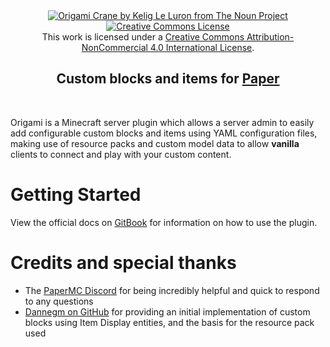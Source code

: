 <div align=center>
    <a href="https://thenounproject.com/browse/icons/term/origami-crane/"><img title="Origami Crane by Kelig Le Luron from The Noun Project" src="https://github.com/iCrazyBlaze/CustomItemsPlugin/blob/master/origami-logo.png?raw=true" align="center" style="max-width: 600px"></a>
  <a rel="license" href="http://creativecommons.org/licenses/by-nc/4.0/"><img alt="Creative Commons License" style="border-width:0" src="https://i.creativecommons.org/l/by-nc/4.0/88x31.png" /></a><br />This work is licensed under a <a rel="license" href="http://creativecommons.org/licenses/by-nc/4.0/">Creative Commons Attribution-NonCommercial 4.0 International License</a>.
    <br />
    <p><h2>Custom blocks and items for <a href="https://papermc.io">Paper</a></h2></p>
  <br />
</div>

Origami is a Minecraft server plugin which allows a server admin to easily add configurable custom
blocks and
items using YAML configuration files, making use of
resource packs and custom model data to allow **vanilla** clients to connect and play with your custom content.

# Getting Started

View the official docs on [GitBook](https://btarg.gitbook.io/origami-docs/) for information on how to use the plugin.

# Credits and special thanks

- The [PaperMC Discord](https://discord.gg/papermc) for being incredibly helpful and quick to respond to any questions
- [Dannegm on GitHub](https://github.com/dannegm/BlockEntities) for providing an initial implementation of custom blocks
  using Item Display entities, and the basis for the resource pack used